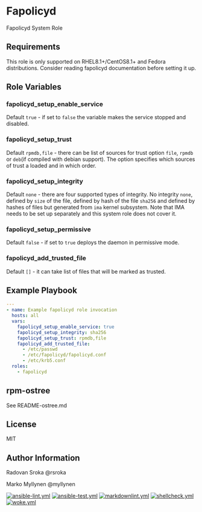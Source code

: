 # Fapolicyd

Fapolicyd System Role

## Requirements

This role is only supported on RHEL8.1+/CentOS8.1+ and Fedora distributions. Consider reading fapolicyd documentation before setting it up.

## Role Variables

### fapolicyd_setup_enable_service

Default `true` - if set to `false` the variable makes the service stopped
and disabled.

### fapolicyd_setup_trust

Default `rpmdb,file` - there can be list of sources for trust option `file`, `rpmdb` or `deb`(if compiled with debian support).
The option specifies which sources of trust a loaded and in which order.

### fapolicyd_setup_integrity

Default `none` - there are four supported types of integrity. No integrity `none`, defined by `size` of the file, defined by hash of the file `sha256` and defined by hashes of files but generated from `ima` kernel subsystem. Note that IMA needs to be set up separately and this system role does not cover it.

### fapolicyd_setup_permissive

Default `false` - if set to `true` deploys the daemon in permissive mode.

### fapolicyd_add_trusted_file

Default `[]` - it can take list of files that will be marked as trusted.

## Example Playbook

```yaml
---
- name: Example fapolicyd role invocation
  hosts: all
  vars:
    fapolicyd_setup_enable_service: true
    fapolicyd_setup_integrity: sha256
    fapolicyd_setup_trust: rpmdb,file
    fapolicyd_add_trusted_file:
      - /etc/passwd
      - /etc/fapolicyd/fapolicyd.conf
      - /etc/krb5.conf
  roles:
    - fapolicyd
```

## rpm-ostree

See README-ostree.md

## License

MIT

## Author Information

Radovan Sroka @rsroka

Marko Myllynen @myllynen

[![ansible-lint.yml](https://github.com/linux-system-roles/fapolicyd/actions/workflows/ansible-lint.yml/badge.svg)](https://github.com/linux-system-roles/fapolicyd/actions/workflows/ansible-lint.yml) [![ansible-test.yml](https://github.com/linux-system-roles/fapolicyd/actions/workflows/ansible-test.yml/badge.svg)](https://github.com/linux-system-roles/fapolicyd/actions/workflows/ansible-test.yml) [![markdownlint.yml](https://github.com/linux-system-roles/fapolicyd/actions/workflows/markdownlint.yml/badge.svg)](https://github.com/linux-system-roles/fapolicyd/actions/workflows/markdownlint.yml) [![shellcheck.yml](https://github.com/linux-system-roles/fapolicyd/actions/workflows/shellcheck.yml/badge.svg)](https://github.com/linux-system-roles/fapolicyd/actions/workflows/shellcheck.yml) [![woke.yml](https://github.com/linux-system-roles/fapolicyd/actions/workflows/woke.yml/badge.svg)](https://github.com/linux-system-roles/fapolicyd/actions/workflows/woke.yml)
